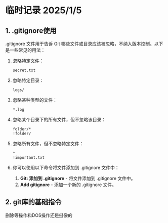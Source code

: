 # 临时记录 2025/1/5

## 1. .gitignore使用  

.gitignore 文件用于告诉 Git 哪些文件或目录应该被忽略，不纳入版本控制。以下是一些常见的用法：  

1. 忽略特定文件：  

    ```gitignore
    secret.txt  
    ```

2. 忽略特定目录：  

    ```gitignore
    logs/
    ```

3. 忽略某种类型的文件：  

    ```gitignore
    *.log
    ```

4. 忽略某个目录下的所有文件，但不忽略该目录：  

    ```gitignore
    folder/*  
    !folder/
    ```

5. 忽略所有文件，但不忽略特定文件：  

    ```gitignore
    *
    !important.txt
    ```

6. 你可以使用以下命令将文件添加到 .gitignore 文件中：  
   1. **Git: 添加到 .gitignore** - 将文件添加到 .gitignore 文件中。  
   2. **Add gitignore** - 添加一个新的 .gitignore 文件。  

## 2. git库的基础指令

删除等操作和DOS操作还是挺像的  

